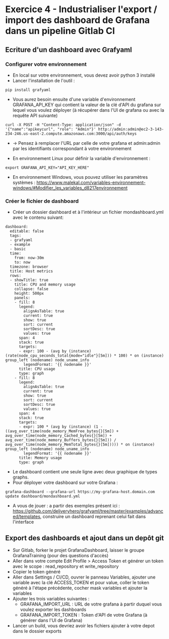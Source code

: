# Exercice 4 - Industrialiser l'export / import des dashboard de Grafana dans un pipeline Gitlab CI

## Ecriture d'un dashboard avec Grafyaml

### Configurer votre environnement
* En local sur votre environnement, vous devez avoir python 3 installé
* Lancer l'installation de l'outil :
```
pip install grafyaml
```
* Vous aurez besoin ensuite d'une variable d'environnement GRAFANA_API_KEY qui contient la valeur de la clé d'API du grafana sur lequel vous voulez déployer (à récupérer dans l'UI de grafana ou avec la requête API suivante)
```
curl -X POST -H "Content-Type: application/json" -d '{"name":"apikeycurl", "role": "Admin"}' http://admin:admin@ec2-3-143-234-246.us-east-2.compute.amazonaws.com:3000/api/auth/keys
```
* -> Pensez à remplacer l'URL par celle de votre grafana et admin:admin par les identifiants correspondant à votre environnement

* En environnement Linux pour définir la variable d'environnement :
```
export GRAFANA_API_KEY="API_KEY_HERE"
```
* En environnement Windows, vous pouvez utiliser les paramètres systèmes : https://www.malekal.com/variables-environnement-windows/#Modifier_les_variables_d8217environnement 

### Créer le fichier de dashboard

* Créer un dossier dashboard et à l'intérieur un fichier mondashboard.yml avec le contenu suivant:
```
dashboard:
  editable: false
  tags:
  - grafyaml
  - example
  - basic
  time:
    from: now-30m
    to: now
  timezone: browser
  title: Host metrics
  rows:
  - showTitle: true
    title: CPU and memory usage
    collapse: false
    height: 500px
    panels:
    - fill: 8
      legend:
        alignAsTable: true
        current: true
        show: true
        sort: current
        sortDesc: true
        values: true
      span: 4
      stack: true
      targets:
      - expr: 100 - (avg by (instance) (rate(node_cpu_seconds_total{mode="idle"}[5m])) * 100) * on (instance) group_left (nodename) node_uname_info
        legendFormat: '{{ nodename }}'
      title: CPU usage
      type: graph
    - fill: 8
      legend:
        alignAsTable: true
        current: true
        show: true
        sort: current
        sortDesc: true
        values: true
      span: 4
      stack: true
      targets:
      - expr: 100 * (avg by (instance) (1 - ((avg_over_time(node_memory_MemFree_bytes{}[5m]) + avg_over_time(node_memory_Cached_bytes{}[5m]) + avg_over_time(node_memory_Buffers_bytes{}[5m])) / avg_over_time(node_memory_MemTotal_bytes{}[5m])))) * on (instance) group_left (nodename) node_uname_info
        legendFormat: '{{ nodename }}'
      title: Memory usage
      type: graph
```
* Le dashboard contient une seule ligne avec deux graphique de types graphs. 
* Pour déployer votre dashboard sur votre Grafana : 
```
grafana-dashboard --grafana-url https://my-grafana-host.domain.com update dashboard/mondashboard.yml
```

* A vous de jouer : a partir des exemples présent ici : https://github.com/deliveryhero/grafyaml/tree/master/examples/advanced/templates, construire un dashboard reprenant celui fait dans l'interface

## Export des dashboards et ajout dans un depôt git

- Sur Gitlab, forker le projet GrafanaDashboard, laisser le groupe GrafanaTraining (pour des questions d'accès)
- Aller dans votre compte Edit Profile > Access Token et générer un token avec le scope : read_repository et write_repository
- Copier le token généré
- Aller dans Settings / CI/CD, ouvrer le panneau Variables, ajouter une variable avec la clé ACCESS_TOKEN et pour value, coller le token généré à l'étape précédente, cocher mask variables et ajouter la variables
- Ajouter les trois variables suivantes :
    - GRAFANA_IMPORT_URL : URL de votre grafana à partir duquel vous voulez exporter les dashboards
    - GRAFANA_IMPORT_TOKEN : Token d'API de votre Grafana (à générer dans l'UI de Grafana)
- Lancer un build, vous devriez avoir les fichiers ajouter à votre depot dans le dossier exports

